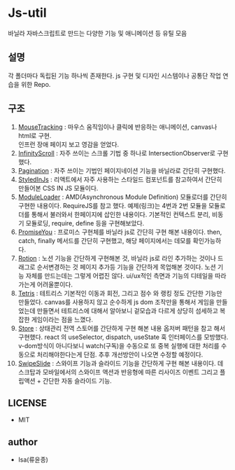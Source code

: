 # Js-util

바닐라 자바스크립트로 만드는 다양한 기능 및 애니메이션 등 유틸 모음

## 설명
각 폴더마다 독립된 기능 하나씩 존재한다. js 구현 및 디자인 시스템이나 공통단 작업 연습을 위한 Repo.

## 구조
1. [MouseTracking](https://yoonjonglyu.github.io/js-util/mouseTracking/) : 마우스 움직임이나 클릭에 반응하는 애니메이션, canvas나 html로 구현.  
   인프런 장애 페이지 보고 영감을 얻었다.
2. [InfinityScroll](https://yoonjonglyu.github.io/js-util/infinityScroll/) : 자주 쓰이는 스크롤 기법 중 하나로 IntersectionObserver로 구현했다.
3. [Pagination](https://yoonjonglyu.github.io/js-util/pagination/) : 자주 쓰이는 기법인 페이지네이션 기능을 바닐라로 간단히 구현했다.  
4. [StyledInJs](https://yoonjonglyu.github.io/js-util/styledInJs/) : 리액트에서 자주 사용하는 스타일드 컴포넌트를 참고하여서 간단히 만들어본 CSS IN JS 모듈이다.  
5. [ModuleLoader](https://yoonjonglyu.github.io/js-util/moduleLoader/) : AMD(Asynchronous Module Definition) 모듈로더를 간단히 구현한 내용이다. RequireJS를 참고 했다. 예제(링크)는 4번과 2번 모듈을 모듈로더를 통해서 불러와서 한페이지에 삽인한 내용이다. 기본적인 컨텍스트 분리, 비동기 모듈로딩, require, define 등을 구현해보았다.    
6. [PromiseYou](https://yoonjonglyu.github.io/js-util/promiseYou/) : 프로미스 구현체를 바닐라 js로 간단히 구현 해본 내용이다.
then, catch, finally 메서드를 간단히 구현했고, 해당 페이지에서는 데모를 확인가능하다.  
7. [Rotion](https://yoonjonglyu.github.io/js-util/rotion/) : 노션 기능을 간단하게 구현해본 것, 바닐라 js로 라인 추가하는 것이나 드래그로 순서변경하는 것 페이지 추가등 기능을 간단하게 목업해본 것이다. 노션 기능 자체를 만드는데는 그렇게 어렵진 않다. ui/ux적인 측면과 기능의 디테일을 따라가는게 어려울뿐이다.  
8. [Tetris](https://yoonjonglyu.github.io/js-util/tetris/) : 테트리스 기본적인 이동과 회전, 그리고 점수 와 랭킹 정도 간단한 기능만 만들었다. canvas를 사용하지 않고 순수하게 js dom 조작만을 통해서 게임을 만들었는데 만들면서 테트리스에 대해서 알아보니 겉모습과 다르게 상당히 섬세하고 복잡한 게임이라는 점을 느꼈다.  
9. [Store](https://yoonjonglyu.github.io/js-util/store/) : 상태관리 전역 스토어를 간단하게 구현 해본 내용 옵저버 패턴을 참고 해서 구현했다. react 의 useSelector, dispatch, useState 훅 인터페이스를 모방했다. v-dom방식이 아니다보니 watch(구독)을 수동으로 또 중복 실행에 대한 처리를 수동으로 처리해야한다는게 단점. 추후 개선방안이 나오면 수정할 예정이다.  
10. [SwipeSlide](https://yoonjonglyu.github.io/js-util/swipeSlide/) : 스와이프 기능과 슬라이드 기능을 간단하게 구현 해본 내용이다.
데스크탑과 모바일에서의 스와이프 액션과 반응형에 따른 리사이즈 이벤트 그리고 플립액션 + 간단한 자동 슬라이드 기능.
  
## LICENSE
- MIT

## author
- Isa(류윤종)